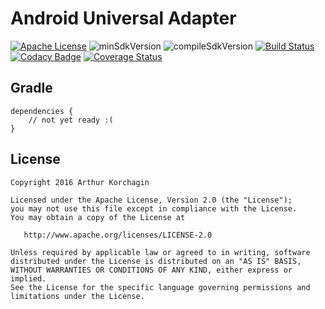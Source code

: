 # Android Universal Adapter

[![Apache License](https://img.shields.io/badge/license-Apache%20v2-green.svg)](https://github.com/lliepmah/AndroidUniversalAdapter/blob/master/LICENSE) ![minSdkVersion](https://img.shields.io/badge/minSdkVersion-15-blue.svg?style=true?style=true) ![compileSdkVersion](https://img.shields.io/badge/compileSdkVersion-24-green.svg?style=true)
[![Build Status](https://travis-ci.org/lliepmah/AndroidUniversalAdapter.svg?branch=master)](https://travis-ci.org/lliepmah/AndroidUniversalAdapter) [![Codacy Badge](https://api.codacy.com/project/badge/Grade/6728f8d9467b4756be1e1b615023b7ba)](https://www.codacy.com/app/lliepmah/AndroidUniversalAdapter?utm_source=github.com&amp;utm_medium=referral&amp;utm_content=lliepmah/AndroidUniversalAdapter&amp;utm_campaign=Badge_Grade) [![Coverage Status](https://coveralls.io/repos/github/lliepmah/AndroidUniversalAdapter/badge.svg?branch=master)](https://coveralls.io/github/lliepmah/AndroidUniversalAdapter?branch=master)

Gradle
--------

    dependencies {
        // not yet ready :(
    }

License
-------

    Copyright 2016 Arthur Korchagin

    Licensed under the Apache License, Version 2.0 (the "License");
    you may not use this file except in compliance with the License.
    You may obtain a copy of the License at

       http://www.apache.org/licenses/LICENSE-2.0

    Unless required by applicable law or agreed to in writing, software
    distributed under the License is distributed on an "AS IS" BASIS,
    WITHOUT WARRANTIES OR CONDITIONS OF ANY KIND, either express or implied.
    See the License for the specific language governing permissions and
    limitations under the License.